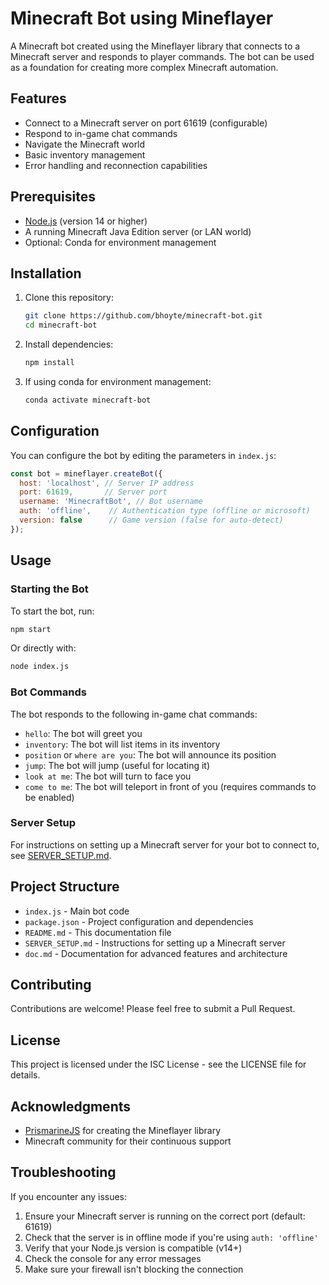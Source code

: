 # Minecraft Bot using Mineflayer

A Minecraft bot created using the Mineflayer library that connects to a Minecraft server and responds to player commands. The bot can be used as a foundation for creating more complex Minecraft automation.

## Features

- Connect to a Minecraft server on port 61619 (configurable)
- Respond to in-game chat commands
- Navigate the Minecraft world
- Basic inventory management
- Error handling and reconnection capabilities

## Prerequisites

- [Node.js](https://nodejs.org/) (version 14 or higher)
- A running Minecraft Java Edition server (or LAN world)
- Optional: Conda for environment management

## Installation

1. Clone this repository:
   ```bash
   git clone https://github.com/bhoyte/minecraft-bot.git
   cd minecraft-bot
   ```

2. Install dependencies:
   ```bash
   npm install
   ```

3. If using conda for environment management:
   ```bash
   conda activate minecraft-bot
   ```

## Configuration

You can configure the bot by editing the parameters in `index.js`:

```javascript
const bot = mineflayer.createBot({
  host: 'localhost', // Server IP address
  port: 61619,       // Server port
  username: 'MinecraftBot', // Bot username
  auth: 'offline',    // Authentication type (offline or microsoft)
  version: false      // Game version (false for auto-detect)
});
```

## Usage

### Starting the Bot

To start the bot, run:
```bash
npm start
```

Or directly with:
```bash
node index.js
```

### Bot Commands

The bot responds to the following in-game chat commands:

- `hello`: The bot will greet you
- `inventory`: The bot will list items in its inventory
- `position` or `where are you`: The bot will announce its position
- `jump`: The bot will jump (useful for locating it)
- `look at me`: The bot will turn to face you
- `come to me`: The bot will teleport in front of you (requires commands to be enabled)

### Server Setup

For instructions on setting up a Minecraft server for your bot to connect to, see [SERVER_SETUP.md](SERVER_SETUP.md).

## Project Structure

- `index.js` - Main bot code
- `package.json` - Project configuration and dependencies
- `README.md` - This documentation file
- `SERVER_SETUP.md` - Instructions for setting up a Minecraft server
- `doc.md` - Documentation for advanced features and architecture

## Contributing

Contributions are welcome! Please feel free to submit a Pull Request.

## License

This project is licensed under the ISC License - see the LICENSE file for details.

## Acknowledgments

- [PrismarineJS](https://github.com/PrismarineJS) for creating the Mineflayer library
- Minecraft community for their continuous support

## Troubleshooting

If you encounter any issues:

1. Ensure your Minecraft server is running on the correct port (default: 61619)
2. Check that the server is in offline mode if you're using `auth: 'offline'`
3. Verify that your Node.js version is compatible (v14+)
4. Check the console for any error messages
5. Make sure your firewall isn't blocking the connection
